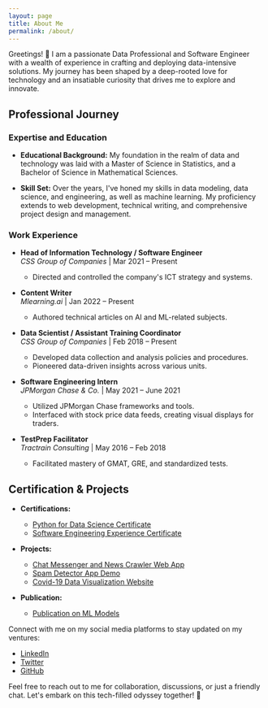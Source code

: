 ```yaml
---
layout: page
title: About Me
permalink: /about/
---
```


Greetings! 👋 I am a passionate Data Professional and Software Engineer with a wealth of experience in crafting and deploying data-intensive solutions. My journey has been shaped by a deep-rooted love for technology and an insatiable curiosity that drives me to explore and innovate.

## Professional Journey

### Expertise and Education

- **Educational Background:** My foundation in the realm of data and technology was laid with a Master of Science in Statistics, and a Bachelor of Science in Mathematical Sciences.

- **Skill Set:** Over the years, I've honed my skills in data modeling, data science, and engineering, as well as machine learning. My proficiency extends to web development, technical writing, and comprehensive project design and management.

### Work Experience

- **Head of Information Technology / Software Engineer**  
  *CSS Group of Companies* | Mar 2021 – Present  
  - Directed and controlled the company's ICT strategy and systems.
  
- **Content Writer**  
  *Mlearning.ai* | Jan 2022 – Present  
  - Authored technical articles on AI and ML-related subjects.
  
- **Data Scientist / Assistant Training Coordinator**  
  *CSS Group of Companies* | Feb 2018 – Present  
  - Developed data collection and analysis policies and procedures.
  - Pioneered data-driven insights across various units.
  
- **Software Engineering Intern**  
  *JPMorgan Chase & Co.* | May 2021 – June 2021  
  - Utilized JPMorgan Chase frameworks and tools.
  - Interfaced with stock price data feeds, creating visual displays for traders.
  
- **TestPrep Facilitator**  
  *Tractrain Consulting* | May 2016 – Feb 2018  
  - Facilitated mastery of GMAT, GRE, and standardized tests.

## Certification & Projects

- **Certifications:**
  - [Python for Data Science Certificate](https://www.credential.net/9f48c9ac-8d4c-426d-b0f4-9aec8c91cc8f)
  - [Software Engineering Experience Certificate](https://drive.google.com/file/d/1fKeLm1hSrn6Qg4Q0TFPU6wgUj5m9rfQV/view?usp=sharing)

- **Projects:**
  - [Chat Messenger and News Crawler Web App](https://messenger-saqhhiql6q-uc.a.run.app/?)
  - [Spam Detector App Demo](http://checkifspam.herokuapp.com/)
  - [Covid-19 Data Visualization Website](https://cov19ng.netlify.app/)

- **Publication:**
  - [Publication on ML Models](https://bit.ly/3GYIxkd)

Connect with me on my social media platforms to stay updated on my ventures:

- [LinkedIn](https://www.linkedin.com/in/anakobe/)
- [Twitter](https://twitter.com/inspiredbash/)
- [GitHub](https://github.com/creativebash/)

Feel free to reach out to me for collaboration, discussions, or just a friendly chat. Let's embark on this tech-filled odyssey together! 🚀
